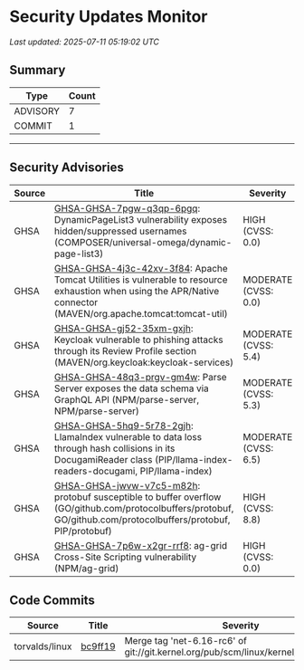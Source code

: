 # Security Updates Monitor

*Last updated: 2025-07-11 05:19:02 UTC*

## Summary
| Type | Count |
|------|-------|
| ADVISORY | 7 |
| COMMIT | 1 |

---

## Security Advisories

| Source | Title | Severity | Date |
|--------|-------|----------|------|
| GHSA | [GHSA-GHSA-7pgw-q3qp-6pgq](https://github.com/advisories/GHSA-7pgw-q3qp-6pgq): DynamicPageList3 vulnerability exposes hidden/suppressed usernames (COMPOSER/universal-omega/dynamic-page-list3) | HIGH (CVSS: 0.0) | 2025-07-10 |
| GHSA | [GHSA-GHSA-4j3c-42xv-3f84](https://github.com/advisories/GHSA-4j3c-42xv-3f84): Apache Tomcat Utilities is vulnerable to resource exhaustion when using the APR/Native connector (MAVEN/org.apache.tomcat:tomcat-util) | MODERATE (CVSS: 0.0) | 2025-07-10 |
| GHSA | [GHSA-GHSA-gj52-35xm-gxjh](https://github.com/advisories/GHSA-gj52-35xm-gxjh): Keycloak vulnerable to phishing attacks through its Review Profile section (MAVEN/org.keycloak:keycloak-services) | MODERATE (CVSS: 5.4) | 2025-07-10 |
| GHSA | [GHSA-GHSA-48q3-prgv-gm4w](https://github.com/advisories/GHSA-48q3-prgv-gm4w): Parse Server exposes the data schema via GraphQL API (NPM/parse-server, NPM/parse-server) | MODERATE (CVSS: 5.3) | 2025-07-10 |
| GHSA | [GHSA-GHSA-5hq9-5r78-2gjh](https://github.com/advisories/GHSA-5hq9-5r78-2gjh): LlamaIndex vulnerable to data loss through hash collisions in its DocugamiReader class  (PIP/llama-index-readers-docugami, PIP/llama-index) | MODERATE (CVSS: 6.5) | 2025-07-10 |
| GHSA | [GHSA-GHSA-jwvw-v7c5-m82h](https://github.com/advisories/GHSA-jwvw-v7c5-m82h): protobuf susceptible to buffer overflow (GO/github.com/protocolbuffers/protobuf, GO/github.com/protocolbuffers/protobuf, PIP/protobuf) | HIGH (CVSS: 8.8) | 2022-05-13 |
| GHSA | [GHSA-GHSA-7p6w-x2gr-rrf8](https://github.com/advisories/GHSA-7p6w-x2gr-rrf8): ag-grid Cross-Site Scripting vulnerability (NPM/ag-grid) | HIGH (CVSS: 0.0) | 2020-09-02 |

## Code Commits

| Source | Title | Severity | Date |
|--------|-------|----------|------|
| torvalds/linux | [bc9ff19](https://github.com/torvalds/linux/commit/bc9ff192a6c940d9a26e21a0a82f2667067aaf5f) | Merge tag 'net-6.16-rc6' of git://git.kernel.org/pub/scm/linux/kernel/git/netdev/net | 2025-07-10 |


